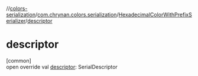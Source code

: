 //[colors-serialization](../../../index.md)/[com.chrynan.colors.serialization](../index.md)/[HexadecimalColorWithPrefixSerializer](index.md)/[descriptor](descriptor.md)

# descriptor

[common]\
open override val [descriptor](descriptor.md): SerialDescriptor

